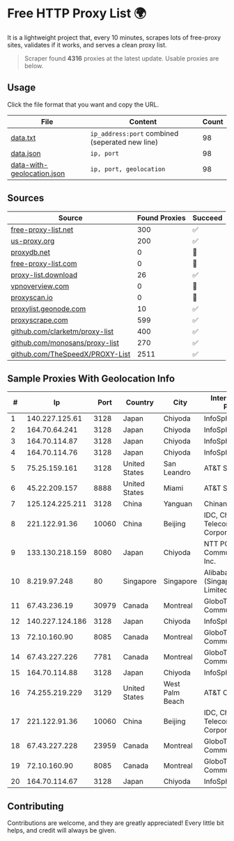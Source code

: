
# Free HTTP Proxy List 🌍

It is a lightweight project that, every 10 minutes, scrapes lots of free-proxy sites, validates if it works, and serves a clean proxy list.


> Scraper found **4316** proxies at the latest update. Usable proxies are below.

## Usage

Click the file format that you want and copy the URL.


|File|Content|Count|
|----|-------|-----|
|[data.txt](https://raw.githubusercontent.com/themiralay/Proxy-List-World/master/data.txt)|`ip_address:port` combined (seperated new line)|98|
|[data.json](https://raw.githubusercontent.com/themiralay/Proxy-List-World/master/data.json)|`ip, port`|98|
|[data-with-geolocation.json](https://raw.githubusercontent.com/themiralay/Proxy-List-World/master/data-with-geolocation.json)|`ip, port, geolocation`|98|

## Sources

|Source|Found Proxies|Succeed|
|------|-------------|-------|
|[free-proxy-list.net](https://free-proxy-list.net)|300|✅|
|[us-proxy.org](https://www.us-proxy.org)|200|✅|
|[proxydb.net](http://proxydb.net)|0|🚫|
|[free-proxy-list.com](https://free-proxy-list.com/?page=&port=&type%5B%5D=http&type%5B%5D=https&up_time=0&search=Search)|0|🚫|
|[proxy-list.download](https://www.proxy-list.download/HTTP)|26|✅|
|[vpnoverview.com](https://vpnoverview.com/privacy/anonymous-browsing/free-proxy-servers)|0|🚫|
|[proxyscan.io](https://www.proxyscan.io)|0|🚫|
|[proxylist.geonode.com](https://proxylist.geonode.com/api/proxy-list?limit=300&page=1&sort_by=lastChecked&sort_type=desc&protocols=http,https)|10|✅|
|[proxyscrape.com](https://api.proxyscrape.com/v2/?request=displayproxies&protocol=http&timeout=10000&country=all&ssl=all&anonymity=all)|599|✅|
|[github.com/clarketm/proxy-list](https://raw.githubusercontent.com/clarketm/proxy-list/master/proxy-list-raw.txt)|400|✅|
|[github.com/monosans/proxy-list](https://raw.githubusercontent.com/monosans/proxy-list/main/proxies/http.txt)|270|✅|
|[github.com/TheSpeedX/PROXY-List](https://raw.githubusercontent.com/TheSpeedX/PROXY-List/master/http.txt)|2511|✅|


## Sample Proxies With Geolocation Info

|#|Ip|Port|Country|City|Internet Service Provider|
|-|--|----|-------|----|-------------------------|
|1|140.227.125.61|3128|Japan|Chiyoda|InfoSphere|
|2|164.70.64.241|3128|Japan|Chiyoda|InfoSphere|
|3|164.70.114.87|3128|Japan|Chiyoda|InfoSphere|
|4|164.70.114.76|3128|Japan|Chiyoda|InfoSphere|
|5|75.25.159.161|3128|United States|San Leandro|AT&T Services, Inc.|
|6|45.22.209.157|8888|United States|Miami|AT&T Services, Inc.|
|7|125.124.225.211|3128|China|Yanguan|Chinanet|
|8|221.122.91.36|10060|China|Beijing|IDC, China Telecommunications Corporation|
|9|133.130.218.159|8080|Japan|Chiyoda|NTT PC Communications, Inc.|
|10|8.219.97.248|80|Singapore|Singapore|Alibaba Cloud (Singapore) Private Limited|
|11|67.43.236.19|30979|Canada|Montreal|GloboTech Communications|
|12|140.227.124.186|3128|Japan|Chiyoda|InfoSphere|
|13|72.10.160.90|8085|Canada|Montreal|GloboTech Communications|
|14|67.43.227.226|7781|Canada|Montreal|GloboTech Communications|
|15|164.70.114.88|3128|Japan|Chiyoda|InfoSphere|
|16|74.255.219.229|3129|United States|West Palm Beach|AT&T Corp.|
|17|221.122.91.36|10060|China|Beijing|IDC, China Telecommunications Corporation|
|18|67.43.227.228|23959|Canada|Montreal|GloboTech Communications|
|19|72.10.160.90|8085|Canada|Montreal|GloboTech Communications|
|20|164.70.114.67|3128|Japan|Chiyoda|InfoSphere|



## Contributing

Contributions are welcome, and they are greatly appreciated! Every
little bit helps, and credit will always be given.

